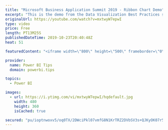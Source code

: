 ```yaml
---
title: "Microsoft Business Application Summit 2019 - Ribbon Chart Demo"
excerpt: "This is the demo from the Data Visualization Best Practices session BRK 3023 from the Microsoft Business Application Summit"
originalUrl: https://youtube.com/watch?v=mxtwyW7epwI
type: video
price: Free
length: PT13M25S
publishedDateTime: 2019-10-23T20:40:48Z
heat: 51

featuredContent: "<iframe width=\"800\" height=\"500\" frameborder=\"0\" src=\"https://www.youtube.com/embed/mxtwyW7epwI\" allow=\"accelerometer; autoplay; encrypted-media; gyroscope; picture-in-picture\" allowfullscreen></iframe>"

provider:
  name: Power BI Tips
  domain: powerbi.tips

topics:
  - Power BI

images:
  - url: https://i.ytimg.com/vi/mxtwyW7epwI/hqdefault.jpg
    width: 480
    height: 360
    isCached: true

secured: "pu/ioptnwoxv5/oq0TX/2DWciPkl07vmfG8N1KrTRZ2DVbSV3s+QJKyOK07r52rwVmVlnNhh1QshD1KLfCz+JBuLB9qucPIhGUKQSqNNoCMGmDKfD1UpH944Irz75ut4xnh5m1lyVyYiFz9lNAeCKtzVIbjwCuz+/3sErPprVU4NRQwx3FXNJsdqQ4lh2JhI8upttCK9RZ3v3BtnFDJhwWUeReZmD9GZmNRf5t1MC+YpT/GRfbevf/u1d3LcnqaQSq5WpbLk2PL+UnFWpUHLZUjZV3YLqhxOJ/Pk+NhH5Ab0kuZ0Za59akdKUmSfndxHoRe0wuSL0WLDUvf9MYmxUWJIe+xpIqLoBjfgnFp3T7yLMz4MILYR4GAhD5exvRrnpHaj6SOb/ZSA+tX80MKGV1spuy+pVe6fY8fpMvRLC04=;AEKMJkAnALJFuTSuu/tg/g=="
---
```


